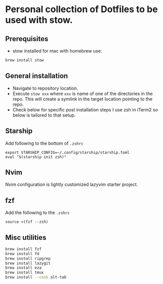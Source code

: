 # Personal collection of Dotfiles to be used with stow.

## Prerequisites

- stow installed
for mac with homebrew use:

```bash
brew install stow
```

## General installation

- Navigate to repository location.
- Execute `stow xxx` where `xxx` is name of one of the directories in the repo. This will create a symlink in the target location pointing to the repo. 
- Check below for specific post installation steps I use zsh in iTerm2 so below is tailored to that setup.

## Starship

Add following to the bottom of `.zshrc`

```
export STARSHIP_CONFIG=~/.config/starship/starship.toml
eval "$(starship init zsh)"
```
## Nvim

Nvim configuration is lightly customized lazyvim starter project.

## fzf
Add the following to the `.zshrc`
```
source <(fzf --zsh)
```


## Misc utilities
```bash
brew install fzf
brew install fd
brew install ripgrep
brew install lazygit
brew install eza
brew install tmux
brew install --cask alt-tab
```
